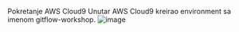 Pokretanje AWS Cloud9
Unutar AWS Cloud9 kreirao environment sa imenom gitflow-workshop.
![image](https://github.com/farisduda/Faris-Cakal-devops-mentorship/assets/39408064/8ba273ca-ab26-4476-b7b4-b7bfbbdab408)
